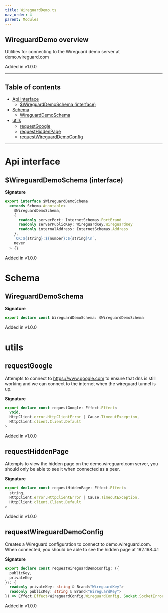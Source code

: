 ```yaml
---
title: WireguardDemo.ts
nav_order: 4
parent: Modules
---
```


## WireguardDemo overview

Utilities for connecting to the Wireguard demo server at demo.wireguard.com

Added in v1.0.0

---

<h2 class="text-delta">Table of contents</h2>

- [Api interface](#api-interface)
  - [$WireguardDemoSchema (interface)](#wireguarddemoschema-interface)
- [Schema](#schema)
  - [WireguardDemoSchema](#wireguarddemoschema)
- [utils](#utils)
  - [requestGoogle](#requestgoogle)
  - [requestHiddenPage](#requesthiddenpage)
  - [requestWireguardDemoConfig](#requestwireguarddemoconfig)

---

# Api interface

## $WireguardDemoSchema (interface)

**Signature**

```ts
export interface $WireguardDemoSchema
  extends Schema.Annotable<
    $WireguardDemoSchema,
    {
      readonly serverPort: InternetSchemas.PortBrand
      readonly serverPublicKey: WireguardKey.WireguardKey
      readonly internalAddress: InternetSchemas.Address
    },
    `OK:${string}:${number}:${string}\n`,
    never
  > {}
```

Added in v1.0.0

# Schema

## WireguardDemoSchema

**Signature**

```ts
export declare const WireguardDemoSchema: $WireguardDemoSchema
```

Added in v1.0.0

# utils

## requestGoogle

Attempts to connect to https://www.google.com to ensure that dns is still
working and we can connect to the internet when the wireguard tunnel is up.

**Signature**

```ts
export declare const requestGoogle: Effect.Effect<
  void,
  HttpClient.error.HttpClientError | Cause.TimeoutException,
  HttpClient.client.Client.Default
>
```

Added in v1.0.0

## requestHiddenPage

Attempts to view the hidden page on the demo.wireguard.com server, you should
only be able to see it when connected as a peer.

**Signature**

```ts
export declare const requestHiddenPage: Effect.Effect<
  string,
  HttpClient.error.HttpClientError | Cause.TimeoutException,
  HttpClient.client.Client.Default
>
```

Added in v1.0.0

## requestWireguardDemoConfig

Creates a Wireguard configuration to connect to demo.wireguard.com. When
connected, you should be able to see the hidden page at 192.168.4.1

**Signature**

```ts
export declare const requestWireguardDemoConfig: ({
  publicKey,
  privateKey
}?: {
  readonly privateKey: string & Brand<"WireguardKey">
  readonly publicKey: string & Brand<"WireguardKey">
}) => Effect.Effect<WireguardConfig.WireguardConfig, Socket.SocketError | ParseResult.ParseError, never>
```

Added in v1.0.0
